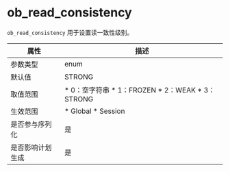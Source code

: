 ob_read_consistency 
========================================

`ob_read_consistency` 用于设置读一致性级别。


|  **属性**  |                                                                                                **描述**                                                                                                 |
|----------|-------------------------------------------------------------------------------------------------------------------------------------------------------------------------------------------------------|
| 参数类型     | enum                                                                                                                                                                                                  |
| 默认值      | STRONG                                                                                                                                                                                                |
| 取值范围     | * 0：空字符串   * 1：FROZEN   * 2：WEAK   * 3：STRONG    |
| 生效范围     | * Global   * Session                                                                                               |
| 是否参与序列化  | 是                                                                                                                                                                                                     |
| 是否影响计划生成 | 是                                                                                                                                                                                                     |



